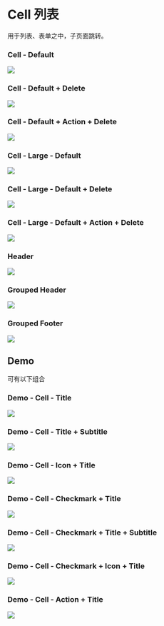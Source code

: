 
# Cell 列表
用于列表、表单之中，子页面跳转。

### Cell - Default
![][image-1]

### Cell - Default + Delete
![][image-2]

### Cell - Default + Action + Delete
![][image-3]

### Cell - Large - Default
![][image-4]

### Cell - Large - Default + Delete
![][image-5]

### Cell - Large - Default + Action + Delete
![][image-6]

### Header
![][image-7]

### Grouped Header
![][image-8]

### Grouped Footer
![][image-9]

## Demo
可有以下组合

### Demo - Cell - Title
![][image-10]

### Demo - Cell - Title + Subtitle
![][image-11]

### Demo - Cell - Icon + Title
![][image-12]

### Demo - Cell - Checkmark + Title
![][image-13]

### Demo - Cell - Checkmark + Title + Subtitle
![][image-14]

### Demo - Cell - Checkmark + Icon + Title
![][image-15]

### Demo - Cell - Action + Title
![][image-16]

[image-1]:	https://github.com/viomiui/viomiui.image/blob/master/UIKit/Views/Cell/Cell%20-%20Default.png?raw=true
[image-2]:	https://github.com/viomiui/viomiui.image/blob/master/UIKit/Views/Cell/Cell%20-%20Default%20+%20Delete.png?raw=true
[image-3]:	https://github.com/viomiui/viomiui.image/blob/master/UIKit/Views/Cell/Cell%20-%20Default%20+%20Action%20+%20Delete.png?raw=true
[image-4]:	https://github.com/viomiui/viomiui.image/blob/master/UIKit/Views/Cell/Cell%20-%20Large%20-%20Default.png?raw=true
[image-5]:	https://github.com/viomiui/viomiui.image/blob/master/UIKit/Views/Cell/Cell%20-%20Large%20-%20Default%20+%20Delete.png?raw=true
[image-6]:	https://github.com/viomiui/viomiui.image/blob/master/UIKit/Views/Cell/Cell%20-%20Large%20-%20Default%20+%20Action%20+%20Delete.png?raw=true
[image-7]:	https://github.com/viomiui/viomiui.image/blob/master/UIKit/Views/Cell/Header.png?raw=true
[image-8]:	https://github.com/viomiui/viomiui.image/blob/master/UIKit/Views/Cell/Grouped%20Header.png?raw=true
[image-9]:	https://github.com/viomiui/viomiui.image/blob/master/UIKit/Views/Cell/Grouped%20Footer.png?raw=true
[image-10]:	https://github.com/viomiui/viomiui.image/blob/master/UIKit/Views/Cell/Demo%20-%20Cell%20-%20Title.png?raw=true
[image-11]:	https://github.com/viomiui/viomiui.image/blob/master/UIKit/Views/Cell/Demo%20-%20Cell%20-%20Title%20+%20Subtitle.png?raw=true
[image-12]:	https://github.com/viomiui/viomiui.image/blob/master/UIKit/Views/Cell/Demo%20-%20Cell%20-%20Icon%20+%20Title.png?raw=true
[image-13]:	https://github.com/viomiui/viomiui.image/blob/master/UIKit/Views/Cell/Demo%20-%20Cell%20-%20Checkmark%20+%20Title.png?raw=true
[image-14]:	https://github.com/viomiui/viomiui.image/blob/master/UIKit/Views/Cell/Demo%20-%20Cell%20-%20Checkmark%20+%20Title%20+%20Subtitle.png?raw=true
[image-15]:	https://github.com/viomiui/viomiui.image/blob/master/UIKit/Views/Cell/Demo%20-%20Cell%20-%20Checkmark%20+%20Icon%20+%20Title.png?raw=true
[image-16]:	https://github.com/viomiui/viomiui.image/blob/master/UIKit/Views/Cell/Demo%20-%20Cell%20-%20Action%20+%20Title.png?raw=true